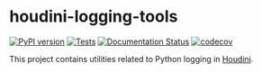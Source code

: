 houdini-logging-tools
=====================

[![PyPI version](https://img.shields.io/pypi/v/houdini-logging-tools)](https://pypi.org/pypi/houdini-logging-tools)
[![Tests](https://github.com/captainhammy/houdini-logging-tools/actions/workflows/tests.yml/badge.svg)](https://github.com/captainhammy/houdini-logging-tools/actions/workflows/tests.yml)
[![Documentation Status](https://readthedocs.org/projects/houdini-logging-tools/badge/?version=latest)](https://houdini-logging-tools.readthedocs.io/en/latest/?badge=latest)
[![codecov](https://codecov.io/gh/captainhammy/houdini-logging-tools/graph/badge.svg?token=P25YCTBI8B)](https://codecov.io/gh/captainhammy/houdini-logging-tools)

This project contains utilities related to Python logging in [Houdini](http://sidefx.com).
